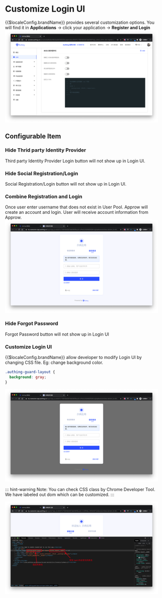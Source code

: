 # Customize Login UI

<LastUpdated/>

{{$localeConfig.brandName}} provides several customization options. You will find it in **Applications** -> click your application -> **Register and Login**
![Custom Style](./images/Xnip2021-03-04_15-01-53.png)

## Configurable Item

### Hide Thrid party Identity Provider

Third party Identity Provider Login button will not show up in Login UI.

### Hide Social Registration/Login

Social Registration/Login button will not show up in Login UI.

### Combine Registration and Login

Once user enter username that does not exist in User Pool. Approw will create an account and login. User will receive account information from Approw.
![Auto Register](./images/Xnip2021-03-04_15-06-48.png)

### Hide Forgot Password 

Forgot Password button will not show up in Login UI

### Customize Login UI

{{$localeConfig.brandName}} allow developer to modify Login UI by changing CSS file. Eg: change background color.

```css
.authing-guard-layout {
  background: gray;
}
```

![Custom CSS](./images/Xnip2021-03-04_15-14-42.png)

::: hint-warning
Note: You can check CSS class by Chrome Developer Tool. We have labeled out dom which can be customized. 
:::

![Custom CSS](./images/Xnip2021-03-04_15-40-29.png)
